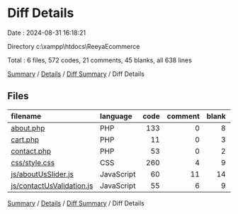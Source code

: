 # Diff Details

Date : 2024-08-31 16:18:21

Directory c:\\xampp\\htdocs\\ReeyaEcommerce

Total : 6 files,  572 codes, 21 comments, 45 blanks, all 638 lines

[Summary](results.md) / [Details](details.md) / [Diff Summary](diff.md) / Diff Details

## Files
| filename | language | code | comment | blank | total |
| :--- | :--- | ---: | ---: | ---: | ---: |
| [about.php](/about.php) | PHP | 133 | 0 | 8 | 141 |
| [cart.php](/cart.php) | PHP | 11 | 0 | 3 | 14 |
| [contact.php](/contact.php) | PHP | 53 | 0 | 2 | 55 |
| [css/style.css](/css/style.css) | CSS | 260 | 4 | 9 | 273 |
| [js/aboutUsSlider.js](/js/aboutUsSlider.js) | JavaScript | 60 | 11 | 14 | 85 |
| [js/contactUsValidation.js](/js/contactUsValidation.js) | JavaScript | 55 | 6 | 9 | 70 |

[Summary](results.md) / [Details](details.md) / [Diff Summary](diff.md) / Diff Details